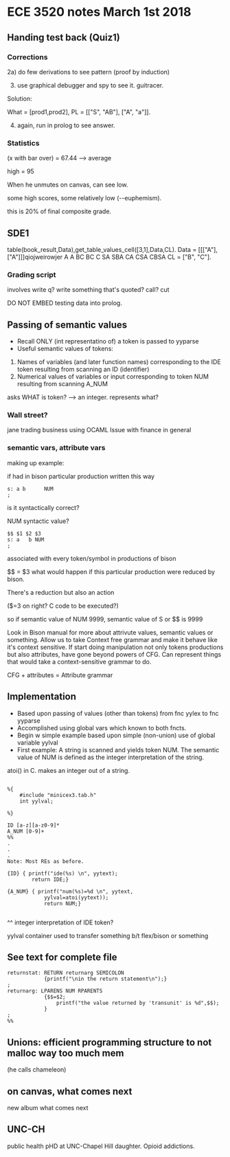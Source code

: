 # ECE 3520 notes March 1st 2018

## Handing test back (Quiz1)

### Corrections

2a)
do few derivations to see pattern (proof by induction)

3) use graphical debugger and spy to see it. guitracer.

Solution:

What = [prod1,prod2],
PL = [["S", "AB"], ["A", "a"]].

4) again, run in prolog to see answer.


### Statistics

(x with bar over) = 67.44  --> average

high = 95

When he unmutes on canvas, can see low.

some high scores, some relatively low (--euphemism).

this is 20% of final composite grade.

## SDE1

table(book_result,Data),get_table_values_cell([3,1],Data,CL).
Data = [[["A"],["A"]]]qiojweirowjer A A BC BC C SA SBA CA CSA CBSA
CL = ["B", "C"].

### Grading script

involves
write q? write something that's quoted? call? cut

DO NOT EMBED testing data into prolog.



## Passing of semantic values

* Recall ONLY (int representatino of) a token is passed to yyparse
* Useful semantic values of tokens:
 1. Names of variables (and later function names) corresponding to the IDE token resulting from scanning an ID (identifier)
 2. Numerical values of variables or input corresponding to token NUM resulting from scanning A_NUM

asks WHAT is token? --> an integer.
represents what? 


### Wall street?
jane trading business using OCAML
Issue with finance in general

### semantic vars, attribute vars

making up example:

if had in bison particular production written this way
```
s: a b 		NUM
;
```
is it syntactically correct?

NUM syntactic value?

```
$$ $1 $2 $3
s: a   b NUM
;
```

associated with every token/symbol in productions of bison

$$ = $3
what would happen if this particular production were reduced by bison.

There's a reduction but also an action

($$=$3 on right? C code to be executed?)

so if semantic value of NUM 9999, semantic value of S or $$ is 9999

Look in Bison manual for more about attrivute values, semantic values or something. Allow us to take Context free grammar and make it behave like it's context sensitive. If start doing manipulation not only tokens productions but also attributes, have gone beyond powers of CFG.
Can represent things that would take a context-sensitive grammar to do.

CFG + attributes = Attribute grammar

## Implementation
* Based upon passing of values (other than tokens) from fnc yylex to fnc yyparse
* Accomplished using global vars which known to both fncts.
* Begin w simple example based upon simple (non-union) use of global variable yylval
* First example: A string is scanned and yields token NUM. The semantic value of NUM is defined as the integer interpretation of the string.

atoi() in C. makes an integer out of a string.

```

%{
	#include "minicex3.tab.h"
	int yylval;

%}

ID [a-z][a-z0-9]*
A_NUM [0-9]+
%%
.
.
.
Note: Most REs as before.

{ID} { printf("ide(%s) \n", yytext);
		return IDE;}

{A_NUM} { printf("num(%s)=%d \n", yytext, 
			yylval=atoi(yytext));
			return NUM;}


```

^^ integer interpretation of IDE token?

yylval container used to transfer something b/t flex/bison or something

## See text for complete file

```
returnstat: RETURN returnarg SEMICOLON 
			{printf("\nin the return statement\n");}
;
returnarg: LPARENS NUM RPARENTS
			{$$=$2;
				printf("the value returned by 'transunit' is %d",$$);
			}
;
%%
```

## Unions: efficient programming structure to not malloc way too much mem
(he calls chameleon)

## on canvas, what comes next

new album what comes next

## UNC-CH
public health pHD at UNC-Chapel Hill daughter.
Opioid addictions.



